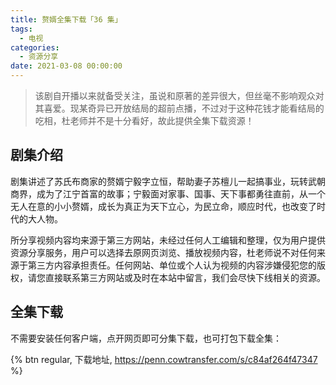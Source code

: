 ```yaml
---
title: 赘婿全集下载「36 集」
tags:
  - 电视
categories:
  - 资源分享
date: 2021-03-08 00:00:00
---
```


> 该剧自开播以来就备受关注，虽说和原著的差异很大，但丝毫不影响观众对其喜爱。现某奇异已开放结局的超前点播，不过对于这种花钱才能看结局的吃相，杜老师并不是十分看好，故此提供全集下载资源！

<!-- more -->

## 剧集介绍

剧集讲述了苏氏布商家的赘婿宁毅字立恒，帮助妻子苏檀儿一起搞事业，玩转武朝商界，成为了江宁首富的故事；宁毅面对家事、国事、天下事都勇往直前，从一个无人在意的小小赘婿，成长为真正为天下立心，为民立命，顺应时代，也改变了时代的大人物。

所分享视频内容均来源于第三方网站，未经过任何人工编辑和整理，仅为用户提供资源分享服务，用户可以选择去原网页浏览、播放视频内容，杜老师说不对任何来源于第三方内容承担责任。任何网站、单位或个人认为视频的内容涉嫌侵犯您的版权，请您直接联系第三方网站或及时在本站中留言，我们会尽快下线相关的资源。

## 全集下载

不需要安装任何客户端，点开网页即可分集下载，也可打包下载全集：

{% btn regular, 下载地址, https://penn.cowtransfer.com/s/c84af264f47347 %}